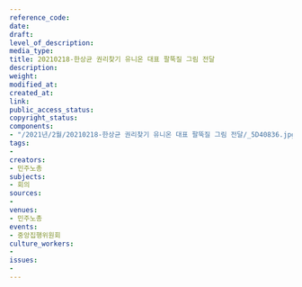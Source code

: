 ```yaml
---
reference_code: 
date: 
draft: 
level_of_description: 
media_type: 
title: 20210218-한상균 권리찾기 유니온 대표 팔뚝질 그림 전달
description: 
weight: 
modified_at: 
created_at: 
link: 
public_access_status: 
copyright_status: 
components:
- "/2021년/2월/20210218-한상균 권리찾기 유니온 대표 팔뚝질 그림 전달/_5D40836.jpg"
tags:
- 
creators:
- 민주노총
subjects:
- 회의
sources:
- 
venues:
- 민주노총
events:
- 중앙집행위원회
culture_workers:
- 
issues:
- 
---
```

